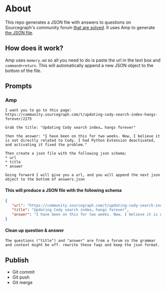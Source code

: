 # About

This repo generates a JSON file with answers to questions on Sourcegraph's community forum [that are solved](https://community.sourcegraph.com/search?q=status%3Asolved). It uses Amp to generate [the JSON file](https://raw.githubusercontent.com/sourcegraph-community/forum-answers-for-docs/refs/heads/main/answers.json).

## How does it work?

Amp uses `memory.md` so all you need to do is paste the url in the text box and `command+return`. This will automatically append a new JSON object to the bottom of the file.

## Prompts

### Amp

```
I want you to go to this page: https://community.sourcegraph.com/t/updating-cody-search-index-hangs-forever/2275

Grab the title: "Updating Cody search index… hangs forever"

then the answer: "I have been on this for two weeks. Now, I believe it is not directly related to Cody. I had Python Extension deactivated, and activating it fixed the problem."

Then create a json file with the following json schema:
* url
* title
* answer

Going forward I will give you a url, and you will append the next json object to the bottom of answers.json
```

#### This will produce a JSON file with the following schema

```json
{
   "url": "https://community.sourcegraph.com/t/updating-cody-search-index-hangs-forever/2275",
   "title": "Updating Cody search index… hangs forever",
   "answer": "I have been on this for two weeks. Now, I believe it is not directly related to Cody. I had Python Extension deactivated, and activating it fixed the problem."
}
```

#### Clean up question & answer

```
The questions ("title") and "answer" are from a forum so the grammar and context might be off. rewrite these faqs and keep the json format.
```

## Publish

- Git commit
- Git push
- Git merge
